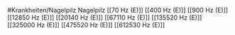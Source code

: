 #Krankheiten/Nagelpilz
Nagelpilz
[[70 Hz (E)]]
[[400 Hz (E)]]
[[900 Hz (E)]]
[[12850 Hz (E)]]
[[20140 Hz (E)]]
[[67110 Hz (E)]]
[[135520 Hz (E)]]
[[325000 Hz (E)]]
[[475520 Hz (E)]]
[[612530 Hz (E)]]